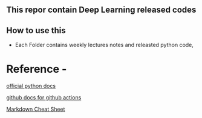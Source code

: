 ## This repor contain Deep Learning released codes



## How to use this

- Each Folder contains weekly lectures notes and releasted python code, 

# Reference -
[official python docs](https://packaging.python.org/tutorials/packaging-projects/)

[github docs for github actions](https://docs.github.com/en/actions/guides/building-and-testing-python#publishing-to-package-registries)

[Markdown Cheat Sheet](https://www.markdownguide.org/cheat-sheet/)
